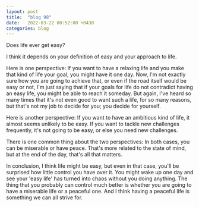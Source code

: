 ```yaml
---
layout: post
title:  "blog 98"
date:   2022-03-22 00:52:00 +0430
categories: blog
---
```


Does life ever get easy?

I think it depends on your definition of easy and your approach to life.

Here is one perspective: If you want to have a relaxing life and you make that kind of life your goal, you might have it one day. Now, I'm not exactly sure how you are going to achieve that, or even if the road itself would be easy or not, I'm just saying that if your goals for life do not contradict having an easy life, you might be able to reach it someday. But again, I've heard so many times that it's not even good to want such a life, for so many reasons, but that's not my job to decide for you; you decide for yourself.

Here is another perspective: If you want to have an ambitious kind of life, it almost seems unlikely to be easy. If you want to tackle new challenges frequently, it's not going to be easy, or else you need new challenges.

There is one common thing about the two perspectives: In both cases, you can be miserable or have peace. That's more related to the state of mind, but at the end of the day, that's all that matters.

In conclusion, I think life might be easy, but even in that case, you'll be surprised how little control you have over it. You might wake up one day and see your 'easy life' has turned into chaos without you doing anything. The thing that you probably can control much better is whether you are going to have a miserable life or a peaceful one. And I think having a peaceful life is something we can all strive for.
